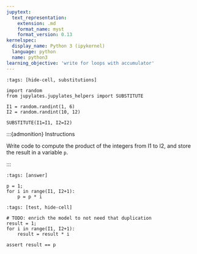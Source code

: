 ```yaml
---
jupytext:
  text_representation:
    extension: .md
    format_name: myst
    format_version: 0.13
kernelspec:
  display_name: Python 3 (ipykernel)
  language: python
  name: python3
learning_objective: 'write for loops with accumulator'
---
```


```{code-cell}
:tags: [hide-cell, substitutions]

import random
from jupylates.jupylates_helpers import SUBSTITUTE

I1 = random.randint(1, 6)
I2 = random.randint(10, 12)

SUBSTITUTE(I1=I1, I2=I2)
```

:::{admonition} Instructions

Write code to compute the product of the integers from I1 to I2, and
store the result in a variable `p`.

:::

```{code-cell}
:tags: [answer]

p = 1;
for i in range(I1, I2+1):
    p = p * i
```

```{code-cell}
:tags: [test, hide-cell]

# TODO: enrich the model to not need that duplication
result = 1;
for i in range(I1, I2+1):
    result = result * i

assert result == p
```
